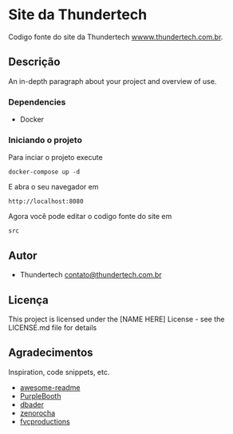 # Site da Thundertech
Codigo fonte do site da Thundertech [wwww.thundertech.com.br](https://wwww.thundertech.com.br).

## Descrição

An in-depth paragraph about your project and overview of use.

### Dependencies

* Docker

### Iniciando o projeto

Para inciar o projeto execute

    docker-compose up -d

E abra o seu navegador em

    http://localhost:8080


Agora você pode editar o codigo fonte do site em 

    src

## Autor

* Thundertech [contato@thundertech.com.br](contato@thundertech.com.br)

## Licença

This project is licensed under the [NAME HERE] License - see the LICENSE.md file for details

## Agradecimentos

Inspiration, code snippets, etc.
* [awesome-readme](https://github.com/matiassingers/awesome-readme)
* [PurpleBooth](https://gist.github.com/PurpleBooth/109311bb0361f32d87a2)
* [dbader](https://github.com/dbader/readme-template)
* [zenorocha](https://gist.github.com/zenorocha/4526327)
* [fvcproductions](https://gist.github.com/fvcproductions/1bfc2d4aecb01a834b46)